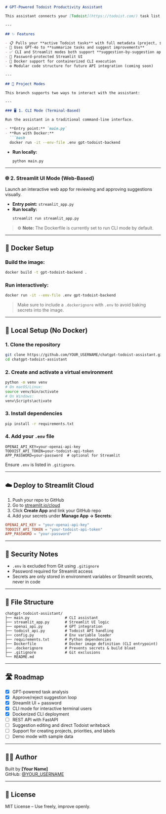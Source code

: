 ```markdown
# GPT-Powered Todoist Productivity Assistant

This assistant connects your [Todoist](https://todoist.com/) task list with [OpenAI GPT-4o](https://platform.openai.com/docs/models/gpt-4) to help you get organized, prioritize intelligently, and streamline your workflow. It supports multiple modes: Streamlit UI, terminal-based CLI, and a Dockerized deployment.

---

## ✨ Features

- 📋 Pulls your **active Todoist tasks** with full metadata (project, section, labels, priorities, due dates)
- 🤖 Uses GPT-4o to **summarize tasks and suggest improvements**
- ✅ CLI and Streamlit modes both support **suggestion-by-suggestion approval**
- 🔐 Password-protected Streamlit UI
- 🐳 Docker support for containerized CLI execution
- ⚙️ Modular code structure for future API integration (coming soon)

---

## 🧠 Project Modes

This branch supports two ways to interact with the assistant:

---

### 🖥️ 1. CLI Mode (Terminal-Based)

Run the assistant in a traditional command-line interface.

- **Entry point:** `main.py`
- **Run with Docker:**
  ```bash
  docker run -it --env-file .env gpt-todoist-backend
  ```
- **Run locally:**
  ```bash
  python main.py
  ```

---

### 🌐 2. Streamlit UI Mode (Web-Based)

Launch an interactive web app for reviewing and approving suggestions visually.

- **Entry point:** `streamlit_app.py`
- **Run locally:**
  ```bash
  streamlit run streamlit_app.py
  ```

> ⚙️ **Note:** The Dockerfile is currently set to run CLI mode by default.

---

## 🐳 Docker Setup

### Build the image:
```bash
docker build -t gpt-todoist-backend .
```

### Run interactively:
```bash
docker run -it --env-file .env gpt-todoist-backend
```

> Make sure to include a `.dockerignore` with `.env` to avoid baking secrets into the image.

---

## 🔧 Local Setup (No Docker)

### 1. Clone the repository

```bash
git clone https://github.com/YOUR_USERNAME/chatgpt-todoist-assistant.git
cd chatgpt-todoist-assistant
```

### 2. Create and activate a virtual environment

```bash
python -m venv venv
# On macOS/Linux:
source venv/bin/activate
# On Windows:
venv\Scripts\activate
```

### 3. Install dependencies

```bash
pip install -r requirements.txt
```

### 4. Add your `.env` file

```env
OPENAI_API_KEY=your-openai-api-key
TODOIST_API_TOKEN=your-todoist-api-token
APP_PASSWORD=your-password  # optional for Streamlit
```

Ensure `.env` is listed in `.gitignore`.

---

## ☁️ Deploy to Streamlit Cloud

1. Push your repo to GitHub  
2. Go to [streamlit.io/cloud](https://streamlit.io/cloud)  
3. Click **Create App** and link your GitHub repo  
4. Add your secrets under **Manage App → Secrets**:

```toml
OPENAI_API_KEY = "your-openai-api-key"
TODOIST_API_TOKEN = "your-todoist-api-token"
APP_PASSWORD = "your-password"
```

---

## 🔐 Security Notes

- `.env` is excluded from Git using `.gitignore`
- Password required for Streamlit access
- Secrets are only stored in environment variables or Streamlit secrets, never in code

---

## 📁 File Structure

```
chatgpt-todoist-assistant/
├── main.py                # CLI assistant
├── streamlit_app.py       # Streamlit UI logic
├── openai_api.py          # GPT integration
├── todoist_api.py         # Todoist API handling
├── config.py              # Env variable loader
├── requirements.txt       # Python dependencies
├── Dockerfile             # Docker image definition (CLI entrypoint)
├── .dockerignore          # Prevents secrets & build bloat
├── .gitignore             # Git exclusions
└── README.md
```

---

## 🛣 Roadmap

- [x] GPT-powered task analysis
- [x] Approve/reject suggestion loop
- [x] Streamlit UI + password
- [x] CLI mode for interactive terminal users
- [x] Dockerized CLI deployment
- [ ] REST API with FastAPI
- [ ] Suggestion editing and direct Todoist writeback
- [ ] Support for creating projects, priorities, and labels
- [ ] Demo mode with sample data

---

## 👨‍💻 Author

Built by **[Your Name]**  
GitHub: [@YOUR_USERNAME](https://github.com/YOUR_USERNAME)

---

## 📝 License

MIT License – Use freely, improve openly.
```
